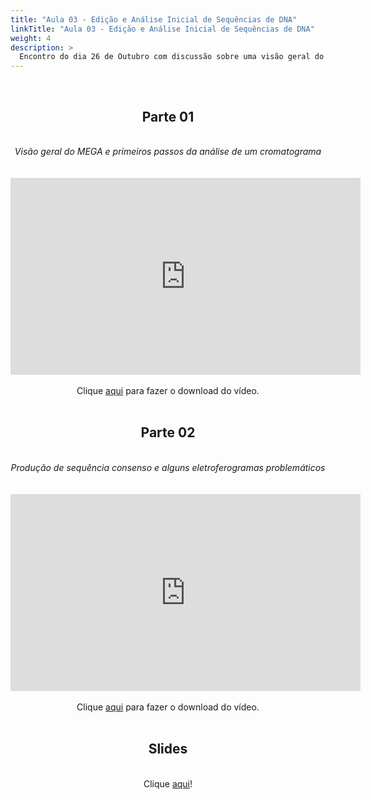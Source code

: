```yaml
---
title: "Aula 03 - Edição e Análise Inicial de Sequências de DNA"
linkTitle: "Aula 03 - Edição e Análise Inicial de Sequências de DNA"
weight: 4
description: >
  Encontro do dia 26 de Outubro com discussão sobre uma visão geral do MEGA e primeiros passos da análise de um cromatograma, produção de sequência consenso e alguns eletroferogramas problemáticos 
---
```


<br>
<div align="center">
<h2>Parte 01</h2>
<br>
<i>Visão geral do MEGA e primeiros passos da análise de um cromatograma</i>
<br><br><br>
<iframe width="560" height="315" src="https://www.youtube.com/embed/KdGEIQxDr1E" frameborder="0" allow="accelerometer; autoplay; clipboard-write; encrypted-media; gyroscope; picture-in-picture" allowfullscreen></iframe>
<br><br>
Clique <a href="https://photos.app.goo.gl/sebaMBchjjN6Rhzx9">aqui</a> para fazer o download do vídeo.
<br><br>

<h2>Parte 02</h2>
<br>
<i>Produção de sequência consenso e alguns eletroferogramas problemáticos</i>
<br><br><br>
<iframe width="560" height="315" src="https://www.youtube.com/embed/pxBOlA5PZU0" frameborder="0" allow="accelerometer; autoplay; clipboard-write; encrypted-media; gyroscope; picture-in-picture" allowfullscreen></iframe>
<br><br>
Clique <a href="https://photos.app.goo.gl/85ZngwDZFQVDGP1a7">aqui</a> para fazer o download do vídeo.
<br><br>

<h2>Slides</h2>
<br>
Clique <a href="https://github.com/desirrepetters/cursodefilogenia.ufpr/raw/master/userguide/content/pt-br/docs/praticas/slides/aula_01.pdf">aqui</a>!
</div>